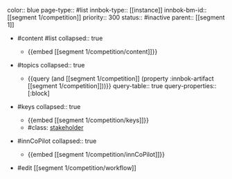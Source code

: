 color:: blue
page-type:: #list
innbok-type:: [[instance]]
innbok-bm-id:: [[segment 1/competition]]
priority:: 300
status:: #inactive
parent:: [[segment 1]]

- #content #list
  collapsed:: true
	- {{embed [[segment 1/competition/content]]}}
- #topics
   collapsed:: true
    - {{query (and [[segment 1/competition]] (property :innbok-artifact [[segment 1/competition]]))}}
      query-table:: true
      query-properties:: [:block]
- #keys
  collapsed:: true
	- {{embed [[segment 1/competition/keys]]}}
	- #class: [stakeholder](https://go.innbok.com/#/page/innBoK%2Fclass%2Fstakeholder)
- #innCoPilot
   collapsed:: true
	 - {{embed [[segment 1/competition/innCoPilot]]}}

- #edit [[segment 1/competition/workflow]]

